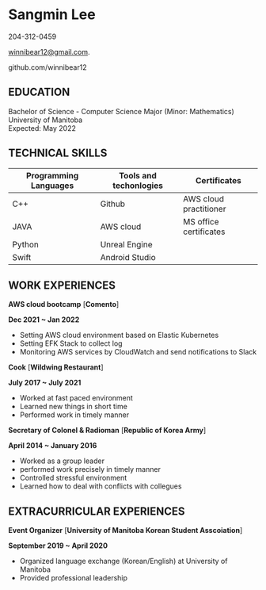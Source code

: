 
# Sangmin Lee 


204-312-0459  

winnibear12@gmail.com. 

github.com/winnibear12 



## EDUCATION


Bachelor of Science - Computer Science Major (Minor: Mathematics) 
University of Manitoba  
Expected: May 2022 


## TECHNICAL SKILLS 



  | Programming Languages     | Tools and techonlogies | Certificates         |
  | -----------               | -----------            |-------------         |
  | C++                       | Github                 |AWS cloud practitioner|
  | JAVA                      | AWS cloud              |MS office certificates|
  | Python                    | Unreal Engine          |                      |
  | Swift                     | Android Studio         |                      |



## WORK EXPERIENCES



**AWS cloud bootcamp**   [**Comento**]

**Dec 2021 ~ Jan 2022**
  - Setting AWS cloud environment based on Elastic Kubernetes
  - Setting EFK Stack to collect log
  - Monitoring AWS services by CloudWatch and send notifications to Slack


**Cook** [**Wildwing Restaurant**]  

**July 2017 ~ July 2021**


  -  Worked at fast paced environment
  -  Learned new things in short time
  -  Performed work in timely manner 

**Secretary of Colonel & Radioman**  [**Republic of Korea Army**]  

**April 2014 ~ January 2016**

  - Worked as a group leader
  - performed work precisely in timely manner
  - Controlled stressful environment
  - Learned how to deal with conflicts with collegues 


## EXTRACURRICULAR EXPERIENCES 

**Event Organizer** [**University of Manitoba Korean Student Asscoiation**] 

**September 2019 ~ April 2020**

  - Organized language exchange (Korean/English) at University of Manitoba 
  - Provided professional leadership

